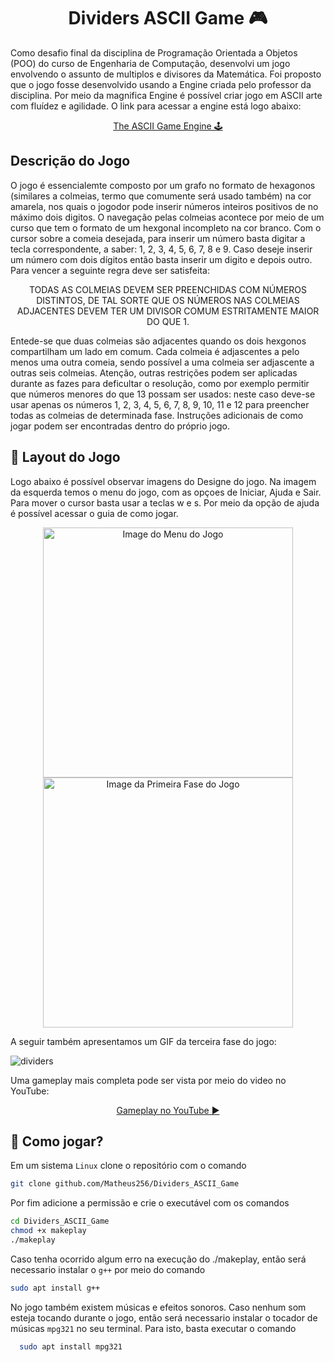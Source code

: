 <h1 align="center" style="font-weight: bold;">Dividers ASCII Game 🎮</h1>

<p>Como desafio final da disciplina de Programação Orientada a Objetos (POO) do curso de Engenharia de Computação, desenvolvi um jogo
envolvendo o assunto de multiplos e divisores da Matemática. Foi proposto que o jogo fosse desenvolvido usando a Engine criada pelo 
professor da disciplina. Por meio da magnifica Engine é possível criar jogo em ASCII arte com fluídez e agilidade. O link para acessar a engine está logo abaixo:</p>

<p align="center">
    <a href="https://github.com/victorHSS/Cpp-ASCII-Game-Engine">The ASCII Game Engine 🕹️</a>
</p>

<h2>Descrição do Jogo</h2>
<p>O jogo é essencialemte composto por um grafo no formato de hexagonos (similares a colmeias, termo que comumente será usado também) na cor amarela, nos quais o jogodor pode inserir números inteiros positivos de no máximo dois digitos.
O navegação pelas colmeias acontece por meio de um curso que tem o formato de um hexgonal incompleto na cor branco. Com o cursor sobre a comeia desejada, para inserir um número basta digitar a tecla correspondente, a saber: 1, 2, 3, 4, 5, 6, 7, 8 e 9. Caso deseje inserir um número com dois dígitos então basta inserir um digito e depois outro. Para vencer a seguinte regra deve ser satisfeita:</p>

<p align="center">
    TODAS AS COLMEIAS DEVEM SER PREENCHIDAS COM NÚMEROS DISTINTOS, DE TAL SORTE QUE OS NÚMEROS NAS COLMEIAS ADJACENTES DEVEM TER UM DIVISOR COMUM ESTRITAMENTE MAIOR DO QUE 1.
</p>

<p>Entede-se que duas colmeias são adjacentes quando os dois hexgonos compartilham um lado em comum. Cada colmeia é adjascentes a pelo menos uma outra comeia, sendo possível a uma colmeia ser adjascente a outras seis colmeias.
Atenção, outras restrições podem ser aplicadas durante as fazes para deficultar o resolução, como por exemplo permitir que números menores do que 13 possam ser usados: neste caso deve-se usar apenas os números 1, 2, 3, 4, 5, 6, 7, 8, 9, 10,
 11 e 12 para preencher todas as colmeias de determinada fase. Instruções adicionais de como jogar podem ser encontradas dentro do próprio jogo.</p>

<h2 id="layout">🎨 Layout do Jogo</h2>
<!--
![Imagem1](https://github.com/user-attachments/assets/6b5d1089-0090-4b59-94bc-3d96b96307ab)
![Imagem2](https://github.com/user-attachments/assets/f22a5594-27c0-4683-83c8-90326991ea1a)
-->

<p>Logo abaixo é possível observar imagens do Designe do jogo. Na imagem da esquerda temos o menu do jogo, com as opçoes de Iniciar, Ajuda e Sair. Para mover o cursor basta usar a teclas w e s.
Por meio da opção de ajuda é possível acessar o guia de como jogar.</p>

<p align="center">
    <img src="https://github.com/user-attachments/assets/6b5d1089-0090-4b59-94bc-3d96b96307ab" alt="Image do Menu do Jogo" width="400px">
    <img src="https://github.com/user-attachments/assets/f22a5594-27c0-4683-83c8-90326991ea1a" alt="Image da Primeira Fase do Jogo" width="400px">
</p>

A seguir também apresentamos um GIF da terceira fase do jogo:

![dividers](https://github.com/user-attachments/assets/4865da14-99df-4421-9763-7e9857b3d98e)

<p>Uma gameplay mais completa pode ser vista por meio do video no YouTube:</p>
<p align="center">
    <a href="https://www.youtube.com/watch?v=dIBq-FbOSdk">Gameplay no YouTube ▶️</a>
</p>

<h2 id="started">🚀 Como jogar?</h2>

Em um sistema `Linux` clone o repositório com o comando

```bash
git clone github.com/Matheus256/Dividers_ASCII_Game
```

Por fim adicione a permissão e crie o executável com os comandos

```bash
cd Dividers_ASCII_Game
chmod +x makeplay
./makeplay
```
Caso tenha ocorrido algum erro na execução do ./makeplay, então será necessario instalar o `g++` por meio do comando
```bash
sudo apt install g++
```

No jogo também existem músicas e efeitos sonoros. Caso nenhum som esteja tocando durante o jogo, então será necessario instalar o tocador de músicas `mpg321` no seu terminal. Para isto, basta executar o comando
```bash
  sudo apt install mpg321
```


